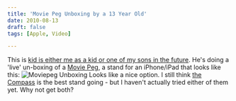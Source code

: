 ```yaml
---
title: 'Movie Peg Unboxing by a 13 Year Old'
date: 2010-08-13
draft: false
tags: [Apple, Video]

---
```


This is [kid is either me as a kid or one of my sons in the future](http://www.ustream.tv/recorded/8826839). He's doing a 'live' un-boxing of a [Movie Peg](http://movie-peg.com/), a stand for an iPhone/iPad that looks like this: ![](https://chrisenns.com/wp-content/uploads/2010/08/Moviepeg-Unboxing-300x222.jpg "Moviepeg Unboxing") Looks like a nice option. I still think [the Compass](http://twelvesouth.com/products/compass/) is the best stand going - but I haven't actually tried either of them yet. Why not get both?